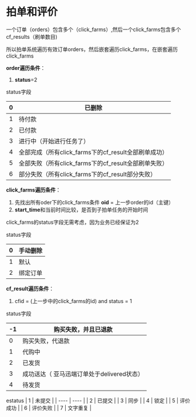 # 拍单和评价

一个订单（orders）包含多个（click_farms）,然后一个click_farms包含多个cf_results（刷单数目)

所以拍单系统遍历有效订单orders，然后嵌套遍历click_farms，在嵌套遍历click_farms

**order遍历条件**：

1. **status**=2

status字段

| 0    | 已删除                                  |
| ---- | ------------------------------------ |
| 1    | 待付款                                  |
| 2    | 已付款                                  |
| 3    | 进行中（开始进行任务了）                         |
| 4    | 全部完成（所有click_farms下的cf_result全部刷单成功） |
| 5    | 全部失败（所有click_farms下的cf_result全部刷单失败） |
| 6    | 部分失败（所有click_farms下的cf_result部分失败）   |

**click_farms遍历条件**：

1. 先找出所有oder下的click_farms条件 **oid** = 上一步order的id（主键）
2. **start_time**和当前时间比较，是否到子拍单任务的开始时间

click_farms的status字段无需考虑，因为业务已经保证为2

status字段

| 0    | 手动删除 |
| ---- | ---- |
| 1    | 默认   |
| 2    | 绑定订单 |

**cf_result遍历条件**：

1.  cfid = (上一步中的click_farms的id) and status = 1

status字段

| -1   | 购买失败，并且已退款                 |
| ---- | -------------------------- |
| 0    | 购买失败，代退款                   |
| 1    | 代购中                        |
| 2    | 已发货                        |
| 3    | 成功送达（ 亚马迅端订单处于delivered状态） |
| 4    | 待发货                        |

estatus
| 1    | 未提交  |
| ---- | ---- |
| 2    | 已提交  |
| 3    | 同步   |
| 4    | 锁定   |
| 5    | 评价成功 |
| 6    | 评价失败 |
| 7    | 文字重复 |